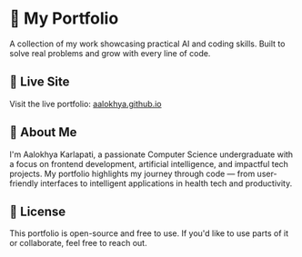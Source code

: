 # 💼 My Portfolio

A collection of my work showcasing practical AI and coding skills. Built to solve real problems and grow with every line of code.

## 🔗 Live Site

Visit the live portfolio: [aalokhya.github.io](https://aalokhya.github.io/)


## 📌 About Me

I'm Aalokhya Karlapati, a passionate Computer Science undergraduate with a focus on frontend development, artificial intelligence, and impactful tech projects.
My portfolio highlights my journey through code — from user-friendly interfaces to intelligent applications in health tech and productivity.


## 📄 License

This portfolio is open-source and free to use. If you'd like to use parts of it or collaborate, feel free to reach out.



